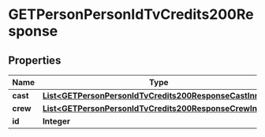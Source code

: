 

# GETPersonPersonIdTvCredits200Response


## Properties

| Name | Type | Description | Notes |
|------------ | ------------- | ------------- | -------------|
|**cast** | [**List&lt;GETPersonPersonIdTvCredits200ResponseCastInner&gt;**](GETPersonPersonIdTvCredits200ResponseCastInner.md) |  |  [optional] |
|**crew** | [**List&lt;GETPersonPersonIdTvCredits200ResponseCrewInner&gt;**](GETPersonPersonIdTvCredits200ResponseCrewInner.md) |  |  [optional] |
|**id** | **Integer** |  |  [optional] |




